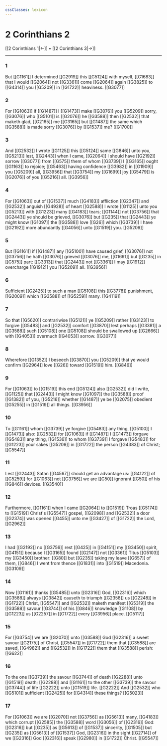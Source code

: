 ```yaml
---
cssClasses: lexicon
---
```

# 2 Corinthians 2

[[2 Corinthians 1|←]] • [[2 Corinthians 3|→]]

---

### 1
But [[G1161]] I determined [[G2919]] this [[G5124]] with myself, [[G1683]] that I would [[G2064]] not [[G3361]] come [[G2064]] again [[G3825]] to [[G4314]] you [[G5209]] in [[G1722]] heaviness. [[G3077]]

### 2
For [[G1063]] if [[G1487]] I [[G1473]] make [[G3076]] you [[G5209]] sorry, [[G3076]] who [[G5101]] is [[G2076]] he [[G3588]] then [[G2532]] that maketh glad, [[G2165]] me [[G3165]] but [[G1487]] the same which [[G3588]] is made sorry [[G3076]] by [[G1537]] me? [[G1700]]

### 3
And [[G2532]] I wrote [[G1125]] this [[G5124]] same [[G846]] unto you, [[G5213]] lest, [[G2443]] when I came, [[G2064]] I should have [[G2192]] sorrow [[G3077]] from [[G575]] them of whom [[G3739]] I [[G3165]] ought [[G1163]] to rejoice; [[G5463]] having confidence [[G3982]] in [[G1909]] you [[G5209]] all, [[G3956]] that [[G3754]] my [[G1699]] joy [[G5479]] is [[G2076]] of you [[G5216]] all. [[G3956]]

### 4
For [[G1063]] out of [[G1537]] much [[G4183]] affliction [[G2347]] and [[G2532]] anguish [[G4928]] of heart [[G2588]] I wrote [[G1125]] unto you [[G5213]] with [[G1223]] many [[G4183]] tears; [[G1144]] not [[G3756]] that [[G2443]] ye should be grieved, [[G3076]] but [[G235]] that [[G2443]] ye might know [[G1097]] the [[G3588]] love [[G26]] which [[G3739]] I have [[G2192]] more abundantly [[G4056]] unto [[G1519]] you. [[G5209]]

### 5
But [[G1161]] if [[G1487]] any [[G5100]] have caused grief, [[G3076]] not [[G3756]] he hath [[G3076]] grieved [[G3076]] me, [[G1691]] but [[G235]] in [[G575]] part: [[G3313]] that [[G2443]] not [[G3361]] I may [[G1912]] overcharge [[G1912]] you [[G5209]] all. [[G3956]]

### 6
Sufficient [[G2425]] to such a man [[G5108]] this [[G3778]] punishment, [[G2009]] which [[G3588]] of [[G5259]] many. [[G4119]]

### 7
So that [[G5620]] contrariwise [[G5121]] ye [[G5209]] rather [[G3123]] to forgive [[G5483]] and [[G2532]] comfort [[G3870]] lest perhaps [[G3381]] a [[G3588]] such [[G5108]] one [[G5108]] should be swallowed up [[G2666]] with [[G4053]] overmuch [[G4053]] sorrow. [[G3077]]

### 8
Wherefore [[G1352]] I beseech [[G3870]] you [[G5209]] that ye would confirm [[G2964]] love [[G26]] toward [[G1519]] him. [[G846]]

### 9
For [[G1063]] to [[G1519]] this end [[G5124]] also [[G2532]] did I write, [[G1125]] that [[G2443]] I might know [[G1097]] the [[G3588]] proof [[G1382]] of you, [[G5216]] whether [[G1487]] ye be [[G2075]] obedient [[G5255]] in [[G1519]] all things. [[G3956]]

### 10
To [[G1161]] whom [[G3739]] ye forgive [[G5483]] any thing, [[G5100]] I [[G1473]] also: [[G2532]] for [[G1063]] if [[G1487]] I [[G1473]] forgave [[G5483]] any thing, [[G1536]] to whom [[G3739]] I forgave [[G5483]] for [[G1223]] your sakes [[G5209]] in [[G1722]] the person [[G4383]] of Christ; [[G5547]]

### 11
Lest [[G2443]] Satan [[G4567]] should get an advantage us: [[G4122]] of [[G5259]] for [[G1063]] not [[G3756]] we are [[G50]] ignorant [[G50]] of his [[G846]] devices. [[G3540]]

### 12
Furthermore, [[G1161]] when I came [[G2064]] to [[G1519]] Troas [[G5174]] to [[G1519]] Christ's [[G5547]] gospel, [[G2098]] and [[G2532]] a door [[G2374]] was opened [[G455]] unto me [[G3427]] of [[G1722]] the Lord, [[G2962]]

### 13
I had [[G2192]] no [[G3756]] rest [[G425]] in [[G4151]] my [[G3450]] spirit, [[G4151]] because I [[G3165]] found [[G2147]] not [[G3361]] Titus [[G5103]] my [[G3450]] brother: [[G80]] but [[G235]] taking my leave [[G657]] of them, [[G846]] I went from thence [[G1831]] into [[G1519]] Macedonia. [[G3109]]

### 14
Now [[G1161]] thanks [[G5485]] unto [[G2316]] God, [[G2316]] which [[G3588]] always [[G3842]] causeth to triumph [[G2358]] us [[G2248]] in [[G1722]] Christ, [[G5547]] and [[G2532]] maketh manifest [[G5319]] the [[G3588]] savour [[G3744]] of his [[G846]] knowledge [[G1108]] by [[G1223]] us [[G2257]] in [[G1722]] every [[G3956]] place. [[G5117]]

### 15
For [[G3754]] we are [[G2070]]  unto [[G3588]] God [[G2316]] a sweet savour [[G2175]] of Christ, [[G5547]] in [[G1722]] them that [[G3588]] are saved, [[G4982]] and [[G2532]] in [[G1722]] them that [[G3588]] perish: [[G622]]

### 16
To the one [[G3739]] the savour [[G3744]] of death [[G2288]] unto [[G1519]] death; [[G2288]] and [[G1161]] to the other [[G3739]] the savour [[G3744]] of life [[G2222]] unto [[G1519]] life. [[G2222]] And [[G2532]] who [[G5101]] sufficient [[G2425]] for [[G4314]] these things? [[G5023]]

### 17
For [[G1063]] we are [[G2070]] not [[G3756]] as [[G5613]] many, [[G4183]] which corrupt [[G2585]] the [[G3588]] word [[G3056]] of [[G2316]] God: [[G2316]] but [[G235]] as [[G5613]] of [[G1537]] sincerity, [[G1505]] but [[G235]] as [[G5613]] of [[G1537]] God, [[G2316]] in the sight [[G2714]] of we [[G2316]] God [[G2316]] speak [[G2980]] in [[G1722]] Christ. [[G5547]]